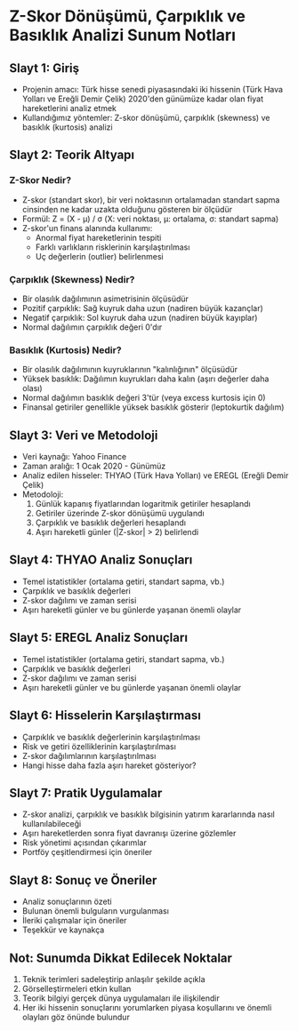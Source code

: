 # Z-Skor Dönüşümü, Çarpıklık ve Basıklık Analizi Sunum Notları

## Slayt 1: Giriş
- Projenin amacı: Türk hisse senedi piyasasındaki iki hissenin (Türk Hava Yolları ve Ereğli Demir Çelik) 2020'den günümüze kadar olan fiyat hareketlerini analiz etmek
- Kullandığımız yöntemler: Z-skor dönüşümü, çarpıklık (skewness) ve basıklık (kurtosis) analizi

## Slayt 2: Teorik Altyapı

### Z-Skor Nedir?
- Z-skor (standart skor), bir veri noktasının ortalamadan standart sapma cinsinden ne kadar uzakta olduğunu gösteren bir ölçüdür
- Formül: Z = (X - μ) / σ (X: veri noktası, μ: ortalama, σ: standart sapma)
- Z-skor'un finans alanında kullanımı:
  - Anormal fiyat hareketlerinin tespiti
  - Farklı varlıkların risklerinin karşılaştırılması
  - Uç değerlerin (outlier) belirlenmesi

### Çarpıklık (Skewness) Nedir?
- Bir olasılık dağılımının asimetrisinin ölçüsüdür
- Pozitif çarpıklık: Sağ kuyruk daha uzun (nadiren büyük kazançlar)
- Negatif çarpıklık: Sol kuyruk daha uzun (nadiren büyük kayıplar)
- Normal dağılımın çarpıklık değeri 0'dır

### Basıklık (Kurtosis) Nedir?
- Bir olasılık dağılımının kuyruklarının "kalınlığının" ölçüsüdür
- Yüksek basıklık: Dağılımın kuyrukları daha kalın (aşırı değerler daha olası)
- Normal dağılımın basıklık değeri 3'tür (veya excess kurtosis için 0)
- Finansal getiriler genellikle yüksek basıklık gösterir (leptokurtik dağılım)

## Slayt 3: Veri ve Metodoloji
- Veri kaynağı: Yahoo Finance
- Zaman aralığı: 1 Ocak 2020 - Günümüz
- Analiz edilen hisseler: THYAO (Türk Hava Yolları) ve EREGL (Ereğli Demir Çelik)
- Metodoloji:
  1. Günlük kapanış fiyatlarından logaritmik getiriler hesaplandı
  2. Getiriler üzerinde Z-skor dönüşümü uygulandı
  3. Çarpıklık ve basıklık değerleri hesaplandı
  4. Aşırı hareketli günler (|Z-skor| > 2) belirlendi

## Slayt 4: THYAO Analiz Sonuçları
- Temel istatistikler (ortalama getiri, standart sapma, vb.)
- Çarpıklık ve basıklık değerleri
- Z-skor dağılımı ve zaman serisi
- Aşırı hareketli günler ve bu günlerde yaşanan önemli olaylar

## Slayt 5: EREGL Analiz Sonuçları
- Temel istatistikler (ortalama getiri, standart sapma, vb.)
- Çarpıklık ve basıklık değerleri
- Z-skor dağılımı ve zaman serisi
- Aşırı hareketli günler ve bu günlerde yaşanan önemli olaylar

## Slayt 6: Hisselerin Karşılaştırması
- Çarpıklık ve basıklık değerlerinin karşılaştırılması
- Risk ve getiri özelliklerinin karşılaştırılması
- Z-skor dağılımlarının karşılaştırılması
- Hangi hisse daha fazla aşırı hareket gösteriyor?

## Slayt 7: Pratik Uygulamalar
- Z-skor analizi, çarpıklık ve basıklık bilgisinin yatırım kararlarında nasıl kullanılabileceği
- Aşırı hareketlerden sonra fiyat davranışı üzerine gözlemler
- Risk yönetimi açısından çıkarımlar
- Portföy çeşitlendirmesi için öneriler

## Slayt 8: Sonuç ve Öneriler
- Analiz sonuçlarının özeti
- Bulunan önemli bulguların vurgulanması
- İleriki çalışmalar için öneriler
- Teşekkür ve kaynakça

## Not: Sunumda Dikkat Edilecek Noktalar
1. Teknik terimleri sadeleştirip anlaşılır şekilde açıkla
2. Görselleştirmeleri etkin kullan
3. Teorik bilgiyi gerçek dünya uygulamaları ile ilişkilendir
4. Her iki hissenin sonuçlarını yorumlarken piyasa koşullarını ve önemli olayları göz önünde bulundur 